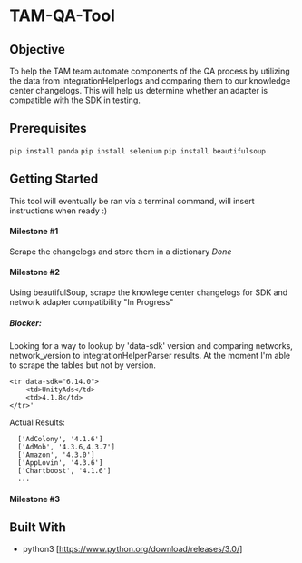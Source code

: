 # TAM-QA-Tool

## Objective

To help the TAM team automate components of the QA process by utilizing the data from IntegrationHelperlogs and comparing them to our knowledge center changelogs. This will help us determine whether an adapter is compatible with the SDK in testing.

## Prerequisites 

`pip install panda`
`pip install selenium`
`pip install beautifulsoup`

## Getting Started

This tool will eventually be ran via a terminal command, will insert instructions when ready :)

#### Milestone #1

Scrape the changelogs and store them in a dictionary *Done*

#### Milestone #2

Using beautifulSoup, scrape the knowlege center changelogs for SDK and network adapter compatibility "In Progress"

##### Blocker:
Looking for a way to lookup by 'data-sdk' version and comparing networks, network_version to integrationHelperParser results. At the moment I'm able to scrape the tables but not by version. 
```
<tr data-sdk="6.14.0">
    <td>UnityAds</td>
    <td>4.1.8</td>
</tr>'
```
Actual Results:
```
  ['AdColony', '4.1.6']
  ['AdMob', '4.3.6,4.3.7']
  ['Amazon', '4.3.0']
  ['AppLovin', '4.3.6']
  ['Chartboost', '4.1.6']
  ...
```
#### Milestone #3



## Built With

* python3 [https://www.python.org/download/releases/3.0/]
